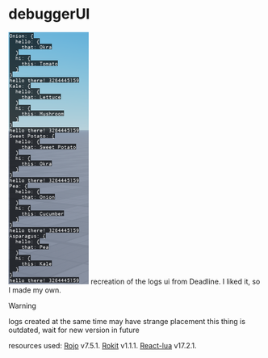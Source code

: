 # debuggerUI
<img src="/repository/TestDisplay.png"/>
recreation of the logs ui from Deadline.
I liked it, so I made my own.

> [!WARNING]
> logs created at the same time may have strange placement
> this thing is outdated, wait for new version in future

resources used:
[Rojo](https://github.com/rojo-rbx/rojo) v7.5.1.
[Rokit](https://github.com/rojo-rbx/rokit) v1.1.1.
[React-lua](https://github.com/jsdotlua/react-lua) v17.2.1.
